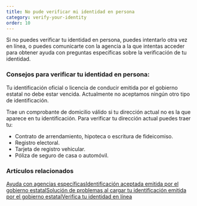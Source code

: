 ```yaml
---
title: No pude verificar mi identidad en persona
category: verify-your-identity
order: 10
---
```

Si no puedes verificar tu identidad en persona, puedes intentarlo otra vez en línea, o puedes comunicarte con la agencia a la que intentas acceder para obtener ayuda con preguntas específicas sobre la verificación de tu identidad.

### Consejos para verificar tu identidad en persona:

Tu identificación oficial o licencia de conducir emitida por el gobierno estatal no debe estar vencida. Actualmente no aceptamos ningún otro tipo de identificación.

Trae un comprobante de domicilio válido si tu dirección actual no es la que aparece en tu identificación. Para verificar tu dirección actual puedes traer tu:

* Contrato de arrendamiento, hipoteca o escritura de fideicomiso.
* Registro electoral.
* Tarjeta de registro vehicular.
* Póliza de seguro de casa o automóvil.

### Artículos relacionados

[Ayuda con agencias específicas](https://login.gov/help/specific-agencies/overview/)[Identificación aceptada emitida por el gobierno estatal](https://login.gov/help/verify-your-identity/accepted-state-issued-identification/)[Solución de problemas al cargar tu identificación emitida por el gobierno estatal](https://login.gov/help/verify-your-identity/troubleshoot-uploading-your-state-issued-id/)[Verifica tu identidad en línea](https://login.gov/help/verify-your-identity/how-to-verify-your-identity/)